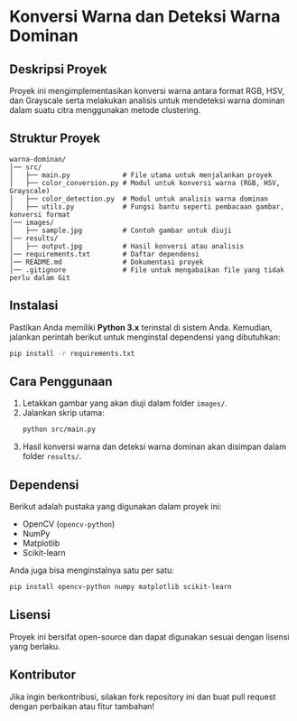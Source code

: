 # Konversi Warna dan Deteksi Warna Dominan

## Deskripsi Proyek
Proyek ini mengimplementasikan konversi warna antara format RGB, HSV, dan Grayscale serta melakukan analisis untuk mendeteksi warna dominan dalam suatu citra menggunakan metode clustering.

## Struktur Proyek
```
warna-dominan/
│── src/
│   ├── main.py             # File utama untuk menjalankan proyek
│   ├── color_conversion.py # Modul untuk konversi warna (RGB, HSV, Grayscale)
│   ├── color_detection.py  # Modul untuk analisis warna dominan
│   ├── utils.py            # Fungsi bantu seperti pembacaan gambar, konversi format
│── images/
│   ├── sample.jpg          # Contoh gambar untuk diuji
│── results/
│   ├── output.jpg          # Hasil konversi atau analisis
│── requirements.txt        # Daftar dependensi
│── README.md               # Dokumentasi proyek
│── .gitignore              # File untuk mengabaikan file yang tidak perlu dalam Git
```

## Instalasi
Pastikan Anda memiliki **Python 3.x** terinstal di sistem Anda. Kemudian, jalankan perintah berikut untuk menginstal dependensi yang dibutuhkan:

```sh
pip install -r requirements.txt
```

## Cara Penggunaan
1. Letakkan gambar yang akan diuji dalam folder `images/`.
2. Jalankan skrip utama:
   ```sh
   python src/main.py
   ```
3. Hasil konversi warna dan deteksi warna dominan akan disimpan dalam folder `results/`.

## Dependensi
Berikut adalah pustaka yang digunakan dalam proyek ini:
- OpenCV (`opencv-python`)
- NumPy
- Matplotlib
- Scikit-learn

Anda juga bisa menginstalnya satu per satu:
```sh
pip install opencv-python numpy matplotlib scikit-learn
```

## Lisensi
Proyek ini bersifat open-source dan dapat digunakan sesuai dengan lisensi yang berlaku.

## Kontributor
Jika ingin berkontribusi, silakan fork repository ini dan buat pull request dengan perbaikan atau fitur tambahan!



